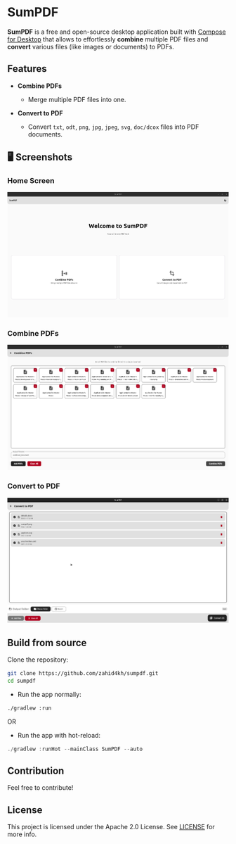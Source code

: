 # SumPDF

**SumPDF** is a free and open-source desktop application built with [Compose for Desktop](https://github.com/JetBrains/compose-multiplatform?tab=readme-ov-file#desktop) that allows to effortlessly **combine** multiple PDF files and **convert** various files (like images or documents) to PDFs.

## Features

- **Combine PDFs**

  - Merge multiple PDF files into one.

- **Convert to PDF**
  - Convert `txt`, `odt`, `png`, `jpg`, `jpeg`, `svg`, `doc/dcox` files into PDF documents.

## 🖥️ Screenshots

### Home Screen

![Home Screen Placeholder](screenshots/home.png)

### Combine PDFs

![Combine PDFs Placeholder](screenshots/combine.png)

### Convert to PDF

![Convert to PDF Placeholder](screenshots/convert.png)

## Build from source

Clone the repository:

```bash
git clone https://github.com/zahid4kh/sumpdf.git
cd sumpdf
```

- Run the app normally:

```bash
./gradlew :run
```

OR

- Run the app with hot-reload:

```kotlin
./gradlew :runHot --mainClass SumPDF --auto
```

## Contribution

Feel free to contribute!

## License

This project is licensed under the Apache 2.0 License. See [LICENSE](LICENSE) for more info.
